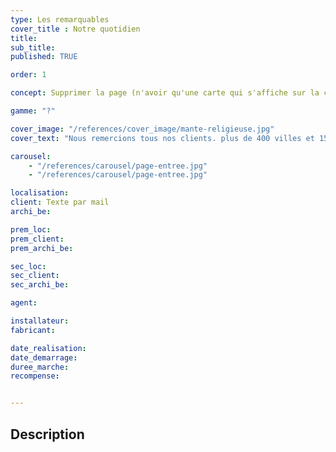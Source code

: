 ```yaml
---
type: Les remarquables
cover_title : Notre quotidien
title:
sub_title:
published: TRUE

order: 1

concept: Supprimer la page (n'avoir qu'une carte qui s'affiche sur la collection)

gamme: "?"

cover_image: "/references/cover_image/mante-religieuse.jpg"
cover_text: "Nous remercions tous nos clients. plus de 400 villes et 15 000 mobiliers (à vérifier)"

carousel:
    - "/references/carousel/page-entree.jpg"
    - "/references/carousel/page-entree.jpg"

localisation:
client: Texte par mail
archi_be:

prem_loc:
prem_client:
prem_archi_be:

sec_loc:
sec_client:
sec_archi_be:

agent:

installateur:
fabricant:

date_realisation:
date_demarrage:
duree_marche:
recompense:


---
```


## Description
